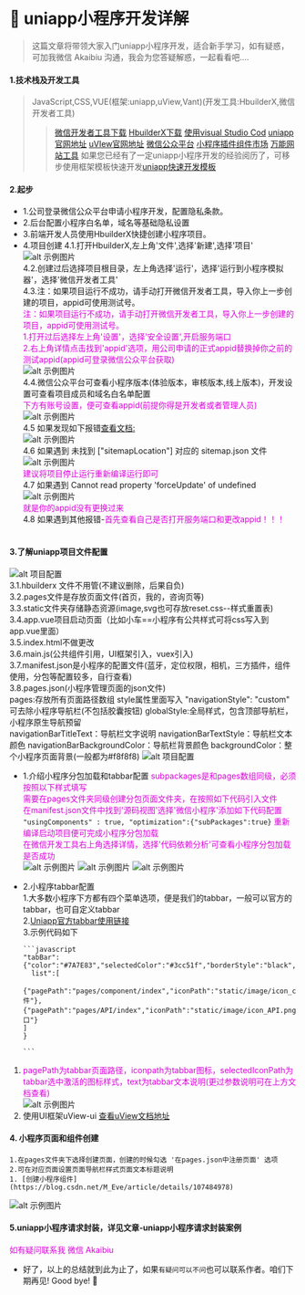 # :avocado: uniapp小程序开发详解




>这篇文章将带领大家入门uniapp小程序开发，适合新手学习，如有疑惑，可加我微信 Akaibiu 沟通，我会为您答疑解惑，一起看看吧....

#### 1.技术栈及开发工具


>JavaScript,CSS,VUE(框架:uniapp,uView,Vant)(开发工具:HbuilderX,微信开发者工具)
> >[微信开发者工具下载](http://xz.fengbp.cn/soft/99162.html?wordId=261699205638)
> >[HbuilderX下载](http://xz.fengbp.cn/soft/99162.html?wordId=261699205638)
> >[使用visual Studio Cod](http://xz.fengbp.cn/soft/99162.html?wordId=261699205638)
> >[uniapp官网地址](https://uniapp.dcloud.io/)
> >[uVIew官网地址](https://www.uviewui.com/)
> >[微信公众平台](https://mp.weixin.qq.com/)
> >[小程序插件组件市场](https://ext.dcloud.net.cn/)
> >[万能网站工具](http://5cv.top/)
> >如果您已经有了一定uniapp小程序开发的经验阅历了，可移步使用框架模板快速开发[uniapp快速开发模板](https://ext.dcloud.net.cn/publisher?id=690316)

#### 2.起步
* 1.公司登录微信公众平台申请小程序开发，配置隐私条款。
* 2.后台配置小程序白名单，域名等基础隐私设置
* 3.前端开发人员使用HbuilderX快捷创建小程序项目。
* 4.项目创建
        4.1.打开HbuilderX,左上角'文件',选择'新建',选择'项目'
        ![alt 示例图片](/img/study/uniapp/uniapp小程序开发详解/创建项目.jpg)<br />
        4.2.创建过后选择项目根目录，左上角选择'运行'，选择'运行到小程序模拟器'，选择'微信开发者工具'<br />
        4.3.注：如果项目运行不成功，请手动打开微信开发者工具，导入你上一步创建的项目，appid可使用测试号。<br />
            <font color="#dd00dd">注：如果项目运行不成功，请手动打开微信开发者工具，导入你上一步创建的项目，appid可使用测试号。</font><br />
            <font color="#dd00dd">1.打开过后选择左上角'设置'，选择'安全设置',开启服务端口</font><br />
            <font color="#dd00dd"> 2.右上角详情点击找到'appid'选项，用公司申请的正式appid替换掉你之前的测试appid(appid可登录微信公众平台获取)</font><br />
            ![alt 示例图片](/img/study/uniapp/uniapp小程序开发详解/微信公众平台获取appid.jpg)<br />
        4.4.微信公众平台可查看小程序版本(体验版本，审核版本,线上版本)，开发设置可查看项目成员和域名白名单配置<br />
            <font color="#dd00dd">下方有账号设置，便可查看appid(前提你得是开发者或者管理人员)</font><br />
            ![alt 示例图片](/img/study/uniapp/uniapp小程序开发详解/查看appid.jpg)<br />
        4.5 如果发现如下报错[查看文档:](https://www.jianshu.com/p/b70e4a4dc04a)<br />
            ![alt 示例图片](/img/study/uniapp/uniapp小程序开发详解/app.json报错.jpg)<br />
        4.6 如果遇到 未找到 ["sitemapLocation"] 对应的 sitemap.json 文件<br />
            ![alt 示例图片](/img/study/uniapp/uniapp小程序开发详解/sitemap报错.jpg)<br />
            <font color="#dd00dd">建议将项目停止运行重新编译运行即可</font><br />
        4.7 如果遇到 Cannot read property 'forceUpdate' of undefined<br />
            ![alt 示例图片](/img/study/uniapp/uniapp小程序开发详解/forceUpdate.jpg)<br />
            <font color="#dd00dd">就是你的appid没有更换过来</font><br />
        4.8 如果遇到其他报错-<font color="#dd00dd">首先查看自己是否打开服务端口和更改appid！！！</font><br /><br />
####  3.了解uniapp项目文件配置
![alt 项目配置](/img/study/uniapp/uniapp小程序开发详解/项目配置.jpg)<br />
        3.1.hbuilderx 文件不用管(不建议删除，后果自负)<br />
        3.2.pages文件是存放页面文件(首页，我的，咨询页等)<br />
        3.3.static文件夹存储静态资源(image,svg也可存放reset.css--样式重置表)<br />
        3.4.app.vue项目启动页面（比如小车==小程序有公共样式可将css写入到app.vue里面）<br />
        3.5.index.html不做更改<br />
        3.6.main.js(公共组件引用，UI框架引入，vuex引入)<br />
        3.7.manifest.json是小程序的配置文件(蓝牙，定位权限，相机，三方插件，组件使用，分包等配置较多，自行查看)<br />
        3.8.pages.json(小程序管理页面的json文件)<br />
            pages:存放所有页面路径数组
            style属性里面写入 "navigationStyle": "custom" 可去除小程序导航栏(不包括胶囊按钮)
            globalStyle:全局样式，包含顶部导航栏，小程序原生导航预留	
            navigationBarTitleText：导航栏文字说明
            navigationBarTextStyle：导航栏文本颜色
            navigationBarBackgroundColor：导航栏背景颜色
            backgroundColor：整个小程序页面背景(一般都为#f8f8f8)
            ![alt 项目配置](/img/study/uniapp/uniapp小程序开发详解/page.json配置.jpg)
*  1.介绍小程序分包加载和tabbar配置
        <font color="#dd00dd">subpackages是和pages数组同级，必须按照以下样式填写</font><br />
        <font color="#dd00dd">需要在pages文件夹同级创建分包页面文件夹，在按照如下代码引入文件</font><br />
        <font color="#dd00dd">在manifest.json文件中找到'源码视图'选择'微信小程序'添加如下代码配置</font><br />
        ```
         "usingComponents" : true,
                    "optimization":{"subPackages":true}
        ```
        <font color="#dd00dd">重新编译启动项目便可完成小程序分包加载</font><br />
        <font color="#dd00dd">在微信开发工具右上角选择详情，选择'代码依赖分析'可查看小程序分包加载是否成功</font><br />
         ![alt 示例图片](/img/study/uniapp/uniapp小程序开发详解/代码依赖.jpg)
         ![alt 示例图片](/img/study/uniapp/uniapp小程序开发详解/源码视图配置.jpg)
         ![alt 示例图片](/img/study/uniapp/uniapp小程序开发详解/tabbar.jpg)
*   2.小程序tabbar配置<br />
        1.大多数小程序下方都有四个菜单选项，便是我们的tabbar，一般可以官方的tabbar，也可自定义tabbar<br />
        2.[Uniapp官方tabbar使用链接](https://uniapp.dcloud.io/collocation/pages?id=tabbar)<br />
        3.示例代码如下<br />

        ```javascript
        "tabBar":{"color":"#7A7E83","selectedColor":"#3cc51f","borderStyle":"black","backgroundColor":"#ffffff","
          list":[
          {"pagePath":"pages/component/index","iconPath":"static/image/icon_component.png","selectedIconPath":"static/image/icon_component_HL.png","text":"组件"},		        		  {"pagePath":"pages/API/index","iconPath":"static/image/icon_API.png","selectedIconPath":"static/image/icon_API_HL.png","text":"接口"}
        ]
        }
        
        ```
1. <font color="#dd00dd">pagePath为tabbar页面路径，iconpath为tabbar图标，selectedIconPath为tabbar选中激活的图标样式，text为tabbar文本说明(更过参数说明可在上方文档查看)</font><br />
         ![alt 示例图片](/img/study/uniapp/uniapp小程序开发详解/底部导航栏预览.jpg)
2. 使用UI框架uView-ui [查看uView文档地址](https://www.uviewui.com/)
#### 4. 小程序页面和组件创建
    1.在pages文件夹下选择创建页面，创建的时候勾选 '在pages.json中注册页面' 选项
    2.可在对应页面设置页面导航栏样式页面文本标题说明
    1. [创建小程序组件](https://blog.csdn.net/M_Eve/article/details/107484978)
![alt 示例图片](/img/study/uniapp/uniapp小程序开发详解/组件.jpg)
#### 5.uniapp小程序请求封装，详见文章-uniapp小程序请求封装案例

<font color="#dd00dd">如有疑问联系我 微信 Akaibiu</font><br />





* 好了，以上的总结就到此为止了，如果`有疑问可以不问`也可以联系作者。咱们下期再见! Good bye! 🌸